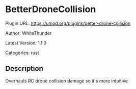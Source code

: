 # BetterDroneCollision

Plugin URL: https://umod.org/plugins/better-drone-collision

Author: WhiteThunder

Latest Version: 1.1.0

Categories: rust

## Description

Overhauls RC drone collision damage so it's more intuitive
